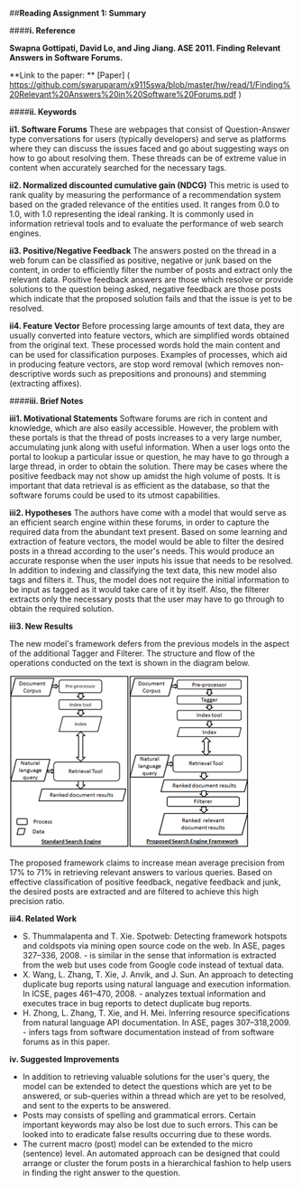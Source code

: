 ##**Reading Assignment 1: Summary**


####**i. Reference**

**Swapna Gottipati, David Lo, and Jing Jiang. ASE 2011. Finding Relevant Answers in Software Forums.**

**Link to the paper: ** [Paper] ( https://github.com/swaruparam/x9115swa/blob/master/hw/read/1/Finding%20Relevant%20Answers%20in%20Software%20Forums.pdf )


####**ii. Keywords**

**ii1. Software Forums** 
These are webpages that consist of Question-Answer type conversations for users (typically developers) and serve as platforms where they can discuss the issues faced and go about suggesting ways on how to go about resolving them. These threads can be of extreme value in content when accurately searched for the necessary tags.

**ii2. Normalized discounted cumulative gain (NDCG)**
This metric is used to rank quality by measuring the performance of a recommendation system based on the graded relevance of the entities used. It ranges from 0.0 to 1.0, with 1.0 representing the ideal ranking. It is commonly used in information retrieval tools and to evaluate the performance of web search engines.

**ii3. Positive/Negative Feedback**
The answers posted on the thread in a web forum can be classified as positive, negative or junk based on the content, in order to efficiently filter the number of posts and extract only the relevant data. Positive feedback answers are those which resolve or provide solutions to the question being asked, negative feedback are those posts which indicate that the proposed solution fails and that the issue is yet to be resolved.

**ii4. Feature Vector**
Before processing large amounts of text data, they are usually converted into feature vectors, which are simplified words obtained from the original text. These processed words hold the main content and can be used for classification purposes. Examples of processes, which aid in producing feature vectors, are stop word removal (which removes non-descriptive words such as prepositions and pronouns) and stemming (extracting affixes).


####**iii. Brief Notes**

**iii1. Motivational Statements**
Software forums are rich in content and knowledge, which are also easily accessible. However, the problem with these portals is that the thread of posts increases to a very large number, accumulating junk along with useful information. When a user logs onto the portal to lookup a particular issue or question, he may have to go through a large thread, in order to obtain the solution. There may be cases where the positive feedback may not show up amidst the high volume of posts. It is important that data retrieval is as efficient as the database, so that the software forums could be used to its utmost capabilities.

**iii2. Hypotheses**
The authors have come with a model that would serve as an efficient search engine within these forums, in order to capture the required data from the abundant text present. Based on some learning and extraction of feature vectors, the model would be able to filter the desired posts in a thread according to the user's needs. This would produce an accurate response when the user inputs his issue that needs to be resolved. In addition to indexing and classifying the text data, this new model also tags and filters it. Thus, the model does not require the initial information to be input as tagged as it would take care of it by itself. Also, the filterer extracts only the necessary posts that the user may have to go through to obtain the required solution.

**iii3. New Results**

The new model's framework defers from the previous models in the aspect of the additional Tagger and Filterer. The structure and flow of the operations conducted on the text is shown in the diagram below.

![search_engine](search_engine.png)

The proposed framework claims to increase mean average precision from 17% to 71% in retrieving relevant answers to various queries. Based on effective classification of positive feedback, negative feedback and junk, the desired posts are extracted and are filtered to achieve this high precision ratio.

**iii4. Related Work**

<ul>
<li> S. Thummalapenta and T. Xie. Spotweb: Detecting framework hotspots and coldspots via mining open source code on the web. In ASE, pages 327–336, 2008. - is similar in the sense that information is extracted from the web but uses code from Google code instead of textual data. </li>

<li> X. Wang, L. Zhang, T. Xie, J. Anvik, and J. Sun. An approach to detecting duplicate bug reports using natural language and execution information. In ICSE, pages 461–470, 2008. - analyzes textual information and executes trace in bug reports to detect duplicate bug reports. </li>

<li> H. Zhong, L. Zhang, T. Xie, and H. Mei. Inferring resource specifications from natural language API documentation. In ASE, pages 307–318,2009. - infers tags from software documentation instead of from software forums as in this paper.

</ul>


**iv. Suggested Improvements**

<ul>
<li> In addition to retrieving valuable solutions for the user's query, the model can be extended to detect the questions which are yet to be answered, or sub-queries within a thread which are yet to be resolved, and sent to the experts to be answered. </li>

<li> Posts may consists of spelling and grammatical errors. Certain important keywords may also be lost due to such errors. This can be looked into to eradicate false results occurring due to these words.</li>

<li> The current macro (post) model can be extended to the micro (sentence) level. An automated approach can be designed that could arrange or cluster the forum posts in a hierarchical fashion to help users in finding the right answer to the question. </li>
</ul>


